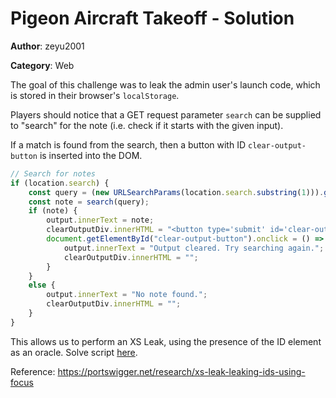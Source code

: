 # Pigeon Aircraft Takeoff - Solution

**Author**: zeyu2001

**Category**: Web

The goal of this challenge was to leak the admin user's launch code, which is stored in their browser's `localStorage`.

Players should notice that a GET request parameter `search` can be supplied to "search" for the note (i.e. check if it starts with the given input). 

If a match is found from the search, then a button with ID `clear-output-button` is inserted into the DOM.

```javascript
// Search for notes
if (location.search) {
    const query = (new URLSearchParams(location.search.substring(1))).get('search');
    const note = search(query);
    if (note) {
        output.innerText = note;
        clearOutputDiv.innerHTML = "<button type='submit' id='clear-output-button'>Clear</button>";
        document.getElementById("clear-output-button").onclick = () => {
            output.innerText = "Output cleared. Try searching again.";
            clearOutputDiv.innerHTML = "";
        }
    }
    else {
        output.innerText = "No note found.";
        clearOutputDiv.innerHTML = "";
    }
}
```

This allows us to perform an XS Leak, using the presence of the ID element as an oracle. Solve script [here](./solve.html).

Reference: https://portswigger.net/research/xs-leak-leaking-ids-using-focus